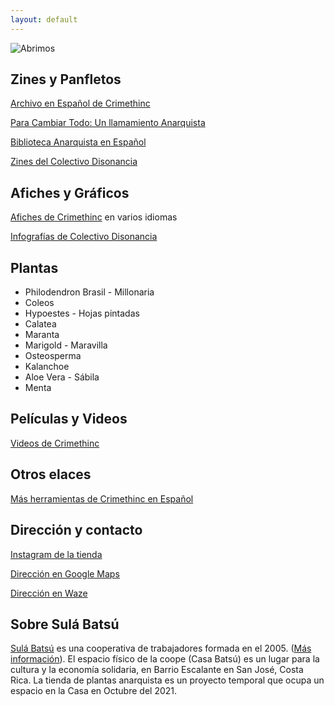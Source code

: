```yaml
---
layout: default
---
```



![Abrimos](https://lenazun.github.io/anarcoplanta/assets/img/Opening.JPG)


## Zines y Panfletos

<a href="https://es.crimethinc.com/zines?lang=es">Archivo en Español de Crimethinc</a>

<a href="https://es.crimethinc.com/tce/espanol">Para Cambiar Todo: Un llamamiento Anarquista</a>

<a href="https://es.theanarchistlibrary.org/special/index">Biblioteca Anarquista en Español</a>

<a href="https://colectivodisonancia.net/zines/">Zines del Colectivo Disonancia</a>


## Afiches y Gráficos


<a href="https://es.crimethinc.com/posters">Afiches de Crimethinc</a> en varios idiomas

<a href="https://colectivodisonancia.net/infografias/">Infografías de Colectivo Disonancia</a>


## Plantas

* Philodendron Brasil - Millonaria
* Coleos
* Hypoestes - Hojas pintadas
* Calatea
* Maranta
* Marigold - Maravilla
* Osteosperma
* Kalanchoe 
* Aloe Vera - Sábila
* Menta


## Películas y Videos


<a href="https://es.crimethinc.com/videos">Videos de Crimethinc</a>


## Otros elaces

<a href="https://es.crimethinc.com/tools">Más herramientas de Crimethinc en Español</a>


## Dirección y contacto

<a href="https://www.instagram.com/anarcoplanta/">Instagram de la tienda</a>

<a href="https://goo.gl/maps/wpRiFJcmHVk1hT2CA">Dirección en Google Maps</a>

<a href="https://www.waze.com/en/live-map/directions/costa-rica/san-jose-province/san-jose/casa-batsu-cooperativa-sula-batsu-r.l.?place=ChIJN8KQ437joI8RKMT6kgXszwI&utm_campaign=waze_website&utm_medium=website_menu&utm_source=waze_website">Dirección en Waze</a>


## Sobre Sulá Batsú

<a href="https://www.sulabatsu.com/">Sulá Batsú</a> es una cooperativa de trabajadores formada en el 2005. (<a href="https://www.sulabatsu.com/quienes-somos/">Más información</a>). El espacio físico de la coope (Casa Batsú) es un lugar para la cultura y la economía solidaria, en Barrio Escalante en San José, Costa Rica.  La tienda de plantas anarquista es un proyecto temporal que ocupa un espacio en la Casa en Octubre del 2021. 




